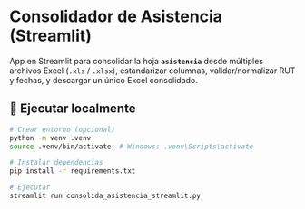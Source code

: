 # Consolidador de Asistencia (Streamlit)

App en Streamlit para consolidar la hoja **`asistencia`** desde múltiples archivos Excel (`.xls` / `.xlsx`), estandarizar columnas, validar/normalizar RUT y fechas, y descargar un único Excel consolidado.

## 🚀 Ejecutar localmente

```bash
# Crear entorno (opcional)
python -m venv .venv
source .venv/bin/activate  # Windows: .venv\Scripts\activate

# Instalar dependencias
pip install -r requirements.txt

# Ejecutar
streamlit run consolida_asistencia_streamlit.py
